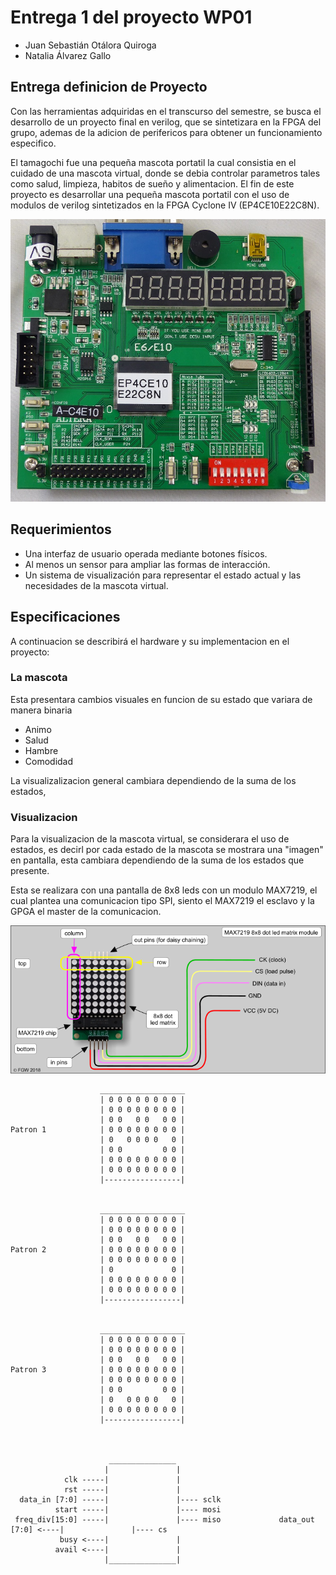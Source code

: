 # Entrega 1 del proyecto WP01

* Juan Sebastián Otálora Quiroga 
* Natalia Álvarez Gallo

## Entrega definicion de Proyecto

Con las herramientas adquiridas en el transcurso del semestre, se busca el desarrollo de un proyecto final en verilog, que se sintetizara en la FPGA del grupo, ademas de la adicion de perifericos para obtener un funcionamiento especifico.

El tamagochi fue una pequeña mascota portatil la cual consistia en el cuidado de una mascota virtual, donde se debia controlar parametros tales como salud, limpieza, habitos de sueño y alimentacion. El fin de este proyecto es desarrollar una pequeña mascota portatil con el uso de modulos de verilog sintetizados en la FPGA Cyclone IV (EP4CE10E22C8N).

![Cyclone VI](imagenes/FPGA.jpg)



## Requerimientos

 * Una interfaz de usuario operada mediante botones físicos.
 * Al menos un sensor para ampliar las formas de interacción.
 * Un sistema de visualización para representar el estado actual y las necesidades de la mascota virtual.

## Especificaciones

A continuacion se describirá el hardware y su implementacion en el proyecto: 

### La mascota

Esta presentara cambios visuales en funcion de su estado que variara de manera binaria 

 * Animo
 * Salud
 * Hambre
 * Comodidad

 La visualizalizacion general cambiara dependiendo de la suma de los estados, 
  





### Visualizacion

Para la visualizacion de la mascota virtual, se considerara el uso de estados, es decirl por cada estado de la mascota se mostrara una "imagen" en pantalla, esta cambiara dependiendo de la suma de los estados que presente.

Esta se realizara con una pantalla de 8x8 leds con un modulo MAX7219, el cual plantea una comunicacion tipo SPI, siento el MAX7219 el esclavo y la GPGA el master de la comunicacion.

![Esquema del display de 7 segmentos](imagenes/8x8_image.webp)


                        ___________________
                        | 0 0 0 0 0 0 0 0 |
                        | 0 0 0 0 0 0 0 0 |
                        | 0 0   0 0   0 0 |
    Patron 1            | 0 0 0 0 0 0 0 0 |
                        | 0   0 0 0 0   0 |
                        | 0 0         0 0 |
                        | 0 0 0 0 0 0 0 0 |
                        | 0 0 0 0 0 0 0 0 |
                        |-----------------|


                        ___________________
                        | 0 0 0 0 0 0 0 0 |
                        | 0 0 0 0 0 0 0 0 |
                        | 0 0   0 0   0 0 |
    Patron 2            | 0 0 0 0 0 0 0 0 |
                        | 0 0 0 0 0 0 0 0 |
                        | 0             0 |
                        | 0 0 0 0 0 0 0 0 |
                        | 0 0 0 0 0 0 0 0 |
                        |-----------------|


                        ___________________
                        | 0 0 0 0 0 0 0 0 |
                        | 0 0 0 0 0 0 0 0 |
                        | 0 0   0 0   0 0 |
    Patron 3            | 0 0 0 0 0 0 0 0 |
                        | 0 0 0 0 0 0 0 0 |
                        | 0 0         0 0 |
                        | 0   0 0 0 0   0 |
                        | 0 0 0 0 0 0 0 0 |
                        |-----------------|



                          _______________
                         |               |
                clk -----|               |
                rst -----|               |
      data_in [7:0] -----|               |---- sclk
              start -----|               |---- mosi
     freq_div[15:0] -----|               |---- miso             data_out  [7:0] <----|               |---- cs
               busy <----|               |
              avail <----|               |
                         |_______________|






